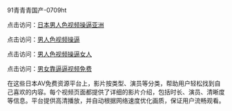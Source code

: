 91青青青国产-0709ht

点击访问：<a href="https://heiliaoll4qsx.pages.dev">日本男人色视频操逼亚洲</a>

点击访问：<a href="https://heiliaowzu4ur.pages.dev">男人色视频操逼</a>

点击访问：<a href="https://heiliaozj3tjd.pages.dev">男人色视频操逼女人</a>

点击访问：<a href="https://heiliaoe8ajia.pages.dev">男女靠逼逼视频免费</a>

在这些日本AV免费资源平台上，影片按类型、演员等分类，帮助用户轻松找到自己喜欢的内容。每个视频页面都提供了详细的影片介绍，包括时长、演员、清晰度等信息。平台提供高清播放，并自动根据网络速度优化画质，保证用户流畅观看。

<span style="display:none;">[Canonical link](https://github.com/no20250709/no7 ）</span>
